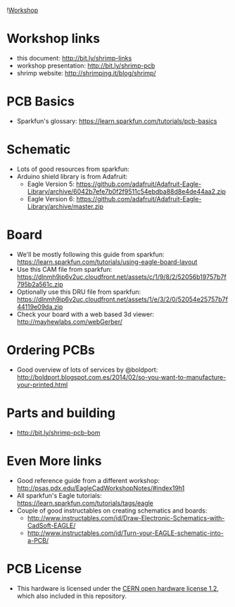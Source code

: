 \![Workshop](header.jpg)

# Workshop links

* this document: http://bit.ly/shrimp-links
* workshop presentation: http://bit.ly/shrimp-pcb
* shrimp website: http://shrimping.it/blog/shrimp/

# PCB Basics

* Sparkfun's glossary: https://learn.sparkfun.com/tutorials/pcb-basics

# Schematic

* Lots of good resources from sparkfun: 
* Arduino shield library is from Adafruit:
    * Eagle Version 5: https://github.com/adafruit/Adafruit-Eagle-Library/archive/6042b7efe7b0f2f9511c54ebdba88d8e4de44aa2.zip
    * Eagle Version 6: https://github.com/adafruit/Adafruit-Eagle-Library/archive/master.zip

# Board

* We'll be mostly following this guide from sparkfun: https://learn.sparkfun.com/tutorials/using-eagle-board-layout
* Use this CAM file from sparkfun: https://dlnmh9ip6v2uc.cloudfront.net/assets/c/1/9/8/2/52056b19757b7f795b2a561c.zip
* Optionally use this DRU file from sparkfun: https://dlnmh9ip6v2uc.cloudfront.net/assets/1/e/3/2/0/52054e25757b7f44119e09da.zip
* Check your board with a web based 3d viewer: http://mayhewlabs.com/webGerber/ 

# Ordering PCBs

* Good overview of lots of services by @boldport: http://boldport.blogspot.com.es/2014/02/so-you-want-to-manufacture-your-printed.html

# Parts and building

* http://bit.ly/shrimp-pcb-bom

# Even More links

* Good reference guide from a different workshop: http://psas.pdx.edu/EagleCadWorkshopNotes/#index19h1
* All sparkfun's Eagle tutorials: https://learn.sparkfun.com/tutorials/tags/eagle
* Couple of good instructables on creating schematics and boards:
    * http://www.instructables.com/id/Draw-Electronic-Schematics-with-CadSoft-EAGLE/
    * http://www.instructables.com/id/Turn-your-EAGLE-schematic-into-a-PCB/

# PCB License
* This hardware is licensed under the [CERN open hardware license 1.2](http://www.ohwr.org/attachments/2388/cern_ohl_v_1_2.txt), which also included in this repository.
